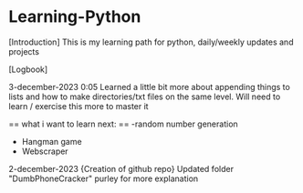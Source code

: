 # Learning-Python
[Introduction]
This is my learning path for python, daily/weekly updates and projects




[Logbook]

3-december-2023 0:05
Learned a little bit more about appending things to lists and how to make directories/txt files on the same level. Will need to learn / exercise this more to master it 

== what i want to learn next: ==
-random number generation
- Hangman game
- Webscraper


2-december-2023 {Creation of github repo}
Updated folder "DumbPhoneCracker" purley for more explanation
